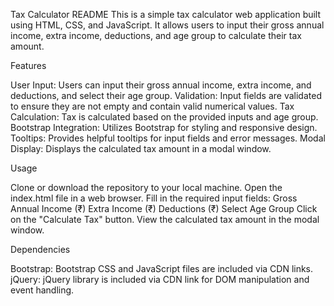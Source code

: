 Tax Calculator README
This is a simple tax calculator web application built using HTML, CSS, and JavaScript. It allows users to input their gross annual income, extra income, deductions, and age group to calculate their tax amount.

Features

User Input: Users can input their gross annual income, extra income, and deductions, and select their age group.
Validation: Input fields are validated to ensure they are not empty and contain valid numerical values.
Tax Calculation: Tax is calculated based on the provided inputs and age group.
Bootstrap Integration: Utilizes Bootstrap for styling and responsive design.
Tooltips: Provides helpful tooltips for input fields and error messages.
Modal Display: Displays the calculated tax amount in a modal window.

Usage

Clone or download the repository to your local machine.
Open the index.html file in a web browser.
Fill in the required input fields:
Gross Annual Income (₹)
Extra Income (₹)
Deductions (₹)
Select Age Group
Click on the "Calculate Tax" button.
View the calculated tax amount in the modal window.

Dependencies

Bootstrap: Bootstrap CSS and JavaScript files are included via CDN links.
jQuery: jQuery library is included via CDN link for DOM manipulation and event handling.
